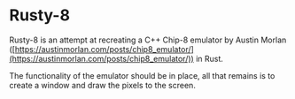 # Rusty-8

Rusty-8 is an attempt at recreating a C++ Chip-8 emulator by Austin Morlan ([https://austinmorlan.com/posts/chip8_emulator/](https://austinmorlan.com/posts/chip8_emulator/)) in Rust.

The functionality of the emulator should be in place, all that remains is to create a window and draw the pixels to the screen.